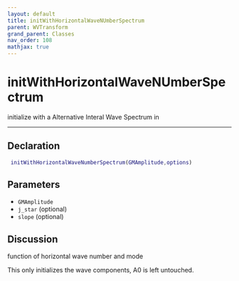 ```yaml
---
layout: default
title: initWithHorizontalWaveNUmberSpectrum
parent: WVTransform
grand_parent: Classes
nav_order: 108
mathjax: true
---
```


#  initWithHorizontalWaveNUmberSpectrum

initialize with a Alternative Interal Wave Spectrum in 


---

## Declaration
```matlab
 initWithHorizontalWaveNumberSpectrum(GMAmplitude,options)
```
## Parameters
+ `GMAmplitude`  
+ `j_star`  (optional) 
+ `slope`  (optional)

## Discussion
function of horizontal wave number and mode
  
  This only initializes the wave components, A0 is left untouched.
 
          
